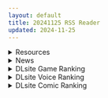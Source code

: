 ```yaml
---
layout: default
title: 20241125 RSS Reader
updated: 2024-11-25
---
```


<details class='content-parent'>
<summary>
Resources
</summary>
<details class='content-child'>
<summary>
<span class='rss-title'> [SLG/官中][241121][Reborn Entertainment]动态爱与生活:幸运老师/Love n Life Lucky TeacherV3.2.1 全DLC[pc][4.17G][百度] </span> <a class='rss-link' href='https://gmgard.com/gm127696' target='_blank'>&nbsp;</a>
<div class='rss-published'> 🕛 20241124 15:46:22</div>
</summary>
<img src="https://acgyyg.ru/wp-content/uploads/2024/07/Compress_20240714_210426_6405.jpg" /><br /><p>游戏介绍：
69爱爱病毒大流行后，世界陷入了金融危机。
你原本是那须的航空专家，却因为经济不景气被炒了鱿鱼，只能离开大城市，跑到小镇里去当老师。
不过命运出现了意料之外的转折，黑暗中也有一丝光明，或许你的桃花&hellip;&hellip;才刚刚绽放？
做好小镇老师的工作，谱写自己的爱情故事。你将邂逅各式各样的美少女，并在交往中慢慢了解她们的故事。
准备好迎接一段难忘的叙事体验吧。</p>
</details>
<details class='content-child'>
<summary>
<span class='rss-title'> [RPG/官中][RJ439573][スキヤキング ]闪光圣姬马尾天星/聖光閃姫ポニーセレスV1.0[安卓joi+pc][1.23G][百度] </span> <a class='rss-link' href='https://gmgard.com/gm127694' target='_blank'>&nbsp;</a>
<div class='rss-published'> 🕛 20241124 15:41:48</div>
</summary>
<img src="https://acgyyg.ru/wp-content/uploads/2024/11/Compress_20241122_191020_0941.jpg" /><br /><p>这是由[スキヤキング]制作的一款魔法少女类RPG
游戏CG质量很高，H事件量大，无论是常服黑丝还是变身服都非常涩
在探索方面可谓是下了功夫，各种暗道暗门机关门，解谜并不是很生硬
根据你的选择，故事要么是纯爱，要么是被NTR，所以请选择你最喜欢的路线，看看结局如何。</p>
</details>
<details class='content-child'>
<summary>
<span class='rss-title'> [RPG/官中][RJ380098][栗pick]心灵·琉塔/マインド・リュダV1.36[安卓joi+pc][1.66G][百度] </span> <a class='rss-link' href='https://gmgard.com/gm127693' target='_blank'>&nbsp;</a>
<div class='rss-published'> 🕛 20241124 15:41:43</div>
</summary>
<img src="https://galgame.dev/assets/uploads/files/1731830506130-image-2024-11-17t135500.842.jpg" /><br /><p>&nbsp;&nbsp;&nbsp;&nbsp;&nbsp;&nbsp;
PS：手机可用1.20.023新版joiplay模拟器运行！
故事概要
练兵会。
这是由”经典结社琉塔”主办的目的在于选拔强者、人才的斗技大会。
为了拯救因冤罪被琉塔囚禁的丈夫尤伊亚，塞吉身为女性却决定身着战斗之衣，
化身为”黑之魔淑女”，瞒过周围人的眼睛，决意参加练兵会。
要在这个练兵会中作为战士名列前茅，有一个条件。
那</p>
</details>
<details class='content-child'>
<summary>
<span class='rss-title'> [无修正] [Luminous Art]大佬  原神 碧蓝航线 [37V/13.4G] [fanbox] </span> <a class='rss-link' href='https://gmgard.com/gm127695' target='_blank'>&nbsp;</a>
<div class='rss-published'> 🕛 20241124 14:44:43</div>
</summary>
<img src="https://static.gmgard.us/Images/upload/2083242156424534.jpg" /><br /><p>作品至24年9月</p>
</details>
<details class='content-child'>
<summary>
<span class='rss-title'> [RPG/AI汉化][しなちくかすてぃーら ][RJ269335]夏色泡影After(夏色のコワレモノAfter)V1.04[842M][安卓直装][百度] </span> <a class='rss-link' href='https://gmgard.com/gm127692' target='_blank'>&nbsp;</a>
<div class='rss-published'> 🕛 20241124 13:13:41</div>
</summary>
<img src="https://image.acg.lol/file/2024/10/03/RJ269335_img_smp1b9753d577c3d4c1b.webp" /><br /><p>这个夏天，你因为双亲外出的缘故被寄托在了青梅竹马榎本凉香的乡下家中。凉香是校女子篮球队的王牌，个性强势又自我，因此尽管你对她暗恋已久，却一直都鼓不起勇气开口告白。
祸不单行的是，在这僻静的乡间，美貌出众而又个性鲜明的凉香无异是一枚耀眼的明珠。虽然暑假给了你与她促进关系的好机会，但如果不快点行动的话，恐怕凉香就会被身边某个同样对她窥觊已久的男人给抢走……
游戏要素：
高自由度的日常RPG
现代日本乡</p>
</details>
<details class='content-child'>
<summary>
<span class='rss-title'> [R18资源相关][悬赏500棒棒糖]想找个业界毒瘤QB的原作漫画 </span> <a class='rss-link' href='https://gmgard.com/gm127691' target='_blank'>&nbsp;</a>
<div class='rss-published'> 🕛 20241124 13:13:41</div>
</summary>
<img src="https://static.gmgard.us/Images/upload/12774242008281120.jpg" /><br /><p>飞马QB又双叒叕拿到了好题材</p>
</details>
<details class='content-child'>
<summary>
<span class='rss-title'> [官方中文][暂无RJ号][NumericGazer]魔女的侵袭 Under the Witch Gothic Kuro's Room V0.3.2 </span> <a class='rss-link' href='https://gmgard.com/gm127686' target='_blank'>&nbsp;</a>
<div class='rss-published'> 🕛 20241124 12:14:26</div>
</summary>
<img src="https://static.gmgard.us/Images/upload/19713240602379492.jpg" /><br /><p>诈尸绅士，整点游戏。步兵</p>
</details>
<details class='content-child'>
<summary>
<span class='rss-title'> [探索SLG/AI汉化/像素/动态][RJ01159214][あせろら]被夺走的妹妹千佳(寝取られ妹千佳~る)V1.0[PC][548M][百度] </span> <a class='rss-link' href='https://gmgard.com/gm127689' target='_blank'>&nbsp;</a>
<div class='rss-published'> 🕛 20241124 12:12:14</div>
</summary>
<img src="https://acgyxj.cc/wp-content/uploads/2024/11/20241119224608908-p1oz50ebmfo1.jpg" /><br /><p>故事</p>
</details>
<details class='content-child'>
<summary>
<span class='rss-title'> [自购][RJ420798][オクトピグ]状態異常 =Abnormal Condition= ~弱体化/薬物中毒/恐怖/魅了編~v1.01 </span> <a class='rss-link' href='https://gmgard.com/gm127690' target='_blank'>&nbsp;</a>
<div class='rss-published'> 🕛 20241124 12:11:47</div>
</summary>
<img src="https://static.gmgard.us/Images/upload/30542242002053864.jpg" /><br /><p>一个关注了有点久的作品终于发售了，这个社团上一作不怎么样，但这次是全面进化了
有简单的剪刀石头布式的战斗，主要是对于标题&ldquo;状態異常&rdquo;的着重描写，不过和一般那种全身挂满各种debuff不一样，每一章只对应一种</p>
</details>
<details class='content-child'>
<summary>
<span class='rss-title'> [SLG/官中/动态][RJ01129494][ハーフトーンドット] 教训!?抚摸!?满员电车!!一之宫 美月编[/教訓!?撫摸!?滿員電車!!一之宮 美月編[安卓直装][424M][百度] </span> <a class='rss-link' href='https://gmgard.com/gm127688' target='_blank'>&nbsp;</a>
<div class='rss-published'> 🕛 20241124 09:04:45</div>
</summary>
<img src="https://img202.imagetwist.com/th/65997/9g2r6o0xrjyh.jpg" /><br /><p>★★★在電車以痴漢行為教訓傲慢女</p>
</details>

</details>
<details class='content-parent'>
<summary>
News
</summary>
<details class='content-child'>
<summary>
<span class='rss-title'> 這裡沒有芙莉蓮。Steam免費同人遊戲《Kota`s New Journey》獲壓倒性好評，有點福利的紳士擦邊搞笑作 </span> <a class='rss-link' href='https://www.4gamers.com.tw/news/detail/68603/if-frieren-was-the-hero-of-the-rpg-maker-game' target='_blank'>&nbsp;</a>
<div class='rss-published'> 🕛 20241124 22:32:44</div>
</summary>
<img src="https://img.4gamers.com.tw/news-image/f2e4047a-b5a3-47fc-9657-75d3e445f0e4.jpg"/>
海塔是你嗎wwww
</details>

</details>
<details class='content-parent'>
<summary>
DLsite Game Ranking
</summary>
<details class='content-child'>
<summary>
<span class='rss-title'> MazeCave~俺の感覚遮断触手ダンジョン! [東京乳業] </span> <a class='rss-link' href='https://www.dlsite.com/maniax/work/=/product_id/RJ01245835.html' target='_blank'>&nbsp;</a>
<div class='rss-published'> 🕛 20241125 13:14:52</div>
</summary>
<img src ="http://img.dlsite.jp/modpub/images2/work/doujin/RJ01246000/RJ01245835_img_main.jpg"/><br/>感覚遮断トラップでドジな冒険者の魔力を搾り取れ!俺の苗床ダンジョンを作ろう!
</details>
<details class='content-child'>
<summary>
<span class='rss-title'> ヤリステメスブターDLC1 メスブタ/ゲスブタ [にゅう工房] </span> <a class='rss-link' href='https://www.dlsite.com/maniax/work/=/product_id/RJ01129834.html' target='_blank'>&nbsp;</a>
<div class='rss-published'> 🕛 20241125 13:14:52</div>
</summary>
<img src ="http://img.dlsite.jp/modpub/images2/work/doujin/RJ01130000/RJ01129834_img_main.jpg"/><br/>ヤリステメスブターのDLC1が準備できました!ゲームの世界をもう少し拡げてお楽しみいただけます!このDLCを遊ぶためには、ヤリステメスブター本体の購入が必要です。
</details>
<details class='content-child'>
<summary>
<span class='rss-title'> 異世界樹の巫女～魔法のチカラでおさわりHやりたい放題～【Hシーン全解放DLC】 [たわわデリバリー] </span> <a class='rss-link' href='https://www.dlsite.com/maniax/work/=/product_id/RJ01289925.html' target='_blank'>&nbsp;</a>
<div class='rss-published'> 🕛 20241125 13:14:52</div>
</summary>
<img src ="http://img.dlsite.jp/modpub/images2/work/doujin/RJ01290000/RJ01289925_img_main.jpg"/><br/>「異世界樹の巫女～魔法のチカラでおさわりHやりたい放題～」のDLC追加データです。別途「異世界樹の巫女～魔法のチカラでおさわりHやりたい放題～」本編が必要になります。
</details>
<details class='content-child'>
<summary>
<span class='rss-title'> 優しい巨乳シスターお姉さんに逆レ○プされちゃった [A86GJ3] </span> <a class='rss-link' href='https://www.dlsite.com/maniax/work/=/product_id/RJ01285169.html' target='_blank'>&nbsp;</a>
<div class='rss-published'> 🕛 20241125 13:14:52</div>
</summary>
<img src ="http://img.dlsite.jp/modpub/images2/work/doujin/RJ01286000/RJ01285169_img_main.jpg"/><br/>おねショタ系の逆レ○プアニメゲーム、本作の特徴は下品な騎乗位生ハメセックスアニメ、いつでもどこでも生中出し
</details>
<details class='content-child'>
<summary>
<span class='rss-title'> ヤリステメスブター ボクだけの謎ルール!女トレーナーに勝つとエッチあたりまえ [にゅう工房] </span> <a class='rss-link' href='https://www.dlsite.com/maniax/work/=/product_id/RJ01082861.html' target='_blank'>&nbsp;</a>
<div class='rss-published'> 🕛 20241125 13:14:52</div>
</summary>
<img src ="http://img.dlsite.jp/modpub/images2/work/doujin/RJ01083000/RJ01082861_img_main.jpg"/><br/>勝てばエッチのモンスターバトルRPG!ヤリステメスブター!!
</details>

</details>
<details class='content-parent'>
<summary>
DLsite Voice Ranking
</summary>
<details class='content-child'>
<summary>
<span class='rss-title'> ❤️甘あねメイド❤️「お姉ちゃんが"あまあまちゅっちゅ"してあげる...❤️」 [桃色みんと] </span> <a class='rss-link' href='https://www.dlsite.com/maniax/work/=/product_id/RJ01261681.html' target='_blank'>&nbsp;</a>
<div class='rss-published'> 🕛 20241125 13:14:54</div>
</summary>
<img src ="http://img.dlsite.jp/modpub/images2/work/doujin/RJ01262000/RJ01261681_img_main.jpg"/><br/>お姉ちゃんメイドはボクくん(あなた)の事がだ～いすきっ♪ボクくんの為ならば、添い寝に耳舐めにオナサポだってしてあげますっ♪お手々やお口、そしておま◯こっ♪お姉ちゃんの身体ぜ～んぶを使って、喜んでご奉仕させていただきますっ♪「そう...だってお姉ちゃんは...ボクくん専属の..."お姉ちゃんメイド"なんだから...♪」
</details>
<details class='content-child'>
<summary>
<span class='rss-title'> 異世界娘のデリヘル嬢～当店人気No.1がご主人様の精液を空っぽになるまで搾り尽くします～ [ファウナス] </span> <a class='rss-link' href='https://www.dlsite.com/maniax/work/=/product_id/RJ393858.html' target='_blank'>&nbsp;</a>
<div class='rss-published'> 🕛 20241125 13:14:54</div>
</summary>
<img src ="http://img.dlsite.jp/modpub/images2/work/doujin/RJ394000/RJ393858_img_main.jpg"/><br/>在籍する女の子が全員、異世界からやってきた美少女だというデリヘル店。 どうやら彼女たちにとって、精液は魔力の源であるらしい
</details>
<details class='content-child'>
<summary>
<span class='rss-title'> 【KU100】触手漬けにされ肉欲地獄に堕とされる少女退魔師 [ファウナス] </span> <a class='rss-link' href='https://www.dlsite.com/maniax/work/=/product_id/RJ398603.html' target='_blank'>&nbsp;</a>
<div class='rss-published'> 🕛 20241125 13:14:54</div>
</summary>
<img src ="http://img.dlsite.jp/modpub/images2/work/doujin/RJ399000/RJ398603_img_main.jpg"/><br/>妖魔退治を生業とする退魔師の巫女。大きな任務が終わった直後、急遽洞窟の妖魔討伐を命じられる.......
</details>
<details class='content-child'>
<summary>
<span class='rss-title'> 【落難貴族】讓女僕鷺璐誠心誠意取悅您♪【中文音聲】 [Bedtime Story 被談聲聆] </span> <a class='rss-link' href='https://www.dlsite.com/maniax/work/=/product_id/RJ01288847.html' target='_blank'>&nbsp;</a>
<div class='rss-published'> 🕛 20241125 13:14:54</div>
</summary>
<img src ="http://img.dlsite.jp/modpub/images2/work/doujin/RJ01289000/RJ01288847_img_main.jpg"/><br/>為了不讓老爺干涉主人與依鵑的關係,梟琴提議主人與地位相符的對象結婚作為「擋箭牌」。沒想到沒過多久,梟琴竟真的為此找來了貴族家的獨生女──鷺璐。 為了償還家族債務,鷺璐需要大筆的金錢,而她為此向主人提出的條件竟是「請讓我當您的女僕」……?
</details>
<details class='content-child'>
<summary>
<span class='rss-title'> 憧れの男装麗人の真琴さんがボクの為に性処理執事♀として就任した日♪【お下品ご奉仕】 [桃色みんと] </span> <a class='rss-link' href='https://www.dlsite.com/maniax/work/=/product_id/RJ01242298.html' target='_blank'>&nbsp;</a>
<div class='rss-published'> 🕛 20241125 13:14:54</div>
</summary>
<img src ="http://img.dlsite.jp/modpub/images2/work/doujin/RJ01243000/RJ01242298_img_main.jpg"/><br/>『それではお坊っちゃま?♪ 教育係による"おチンポ教育"...始めちゃいましょう...?♪』あなた専属の男装執事の七城真琴♪ 中性的な顔立ちに執事らしくスラリとした長身で皆の憧れの麗人♪ 一方で、出るところがしっかりと出てるエロメス体型♪ あなたの性教育係としてのお下品性処理を通じて、本性が暴かれていき...?♪
</details>

</details>
<details class='content-parent'>
<summary>
DLsite Comic Ranking
</summary>
<details class='content-child'>
<summary>
<span class='rss-title'> ダウナー研究者お姉さんにお願いしてえっちなことしてもらう話。 [内臓研究所] </span> <a class='rss-link' href='https://www.dlsite.com/maniax/work/=/product_id/RJ01225571.html' target='_blank'>&nbsp;</a>
<div class='rss-published'> 🕛 20241125 13:14:57</div>
</summary>
<img src ="http://img.dlsite.jp/modpub/images2/work/doujin/RJ01226000/RJ01225571_img_main.jpg"/><br/>ダウナー研究者お姉さんとえっちなことをしよう
</details>
<details class='content-child'>
<summary>
<span class='rss-title'> 家が湿気過ぎて生えてきた幻覚誘発するキノコを誤食して発情したあとのあれやこれ [捕食少女] </span> <a class='rss-link' href='https://www.dlsite.com/maniax/work/=/product_id/RJ01114389.html' target='_blank'>&nbsp;</a>
<div class='rss-published'> 🕛 20241125 13:14:57</div>
</summary>
<img src ="http://img.dlsite.jp/modpub/images2/work/doujin/RJ01115000/RJ01114389_img_main.jpg"/><br/>これはごく普通すぎて普通でしかない一人の女子大学生の日常ストーリーです。 家の中が湿気てキノコが生えることになり、好奇心からそのキノコを誤って摂取した結果、幻覚を体験します。本文は52ページ。特典のおまけ2枚付きです。
</details>
<details class='content-child'>
<summary>
<span class='rss-title'> 女子校の性欲処理係として編入した男子生徒による記録 [あのんの大洪水伝説] </span> <a class='rss-link' href='https://www.dlsite.com/maniax/work/=/product_id/RJ439801.html' target='_blank'>&nbsp;</a>
<div class='rss-published'> 🕛 20241125 13:14:57</div>
</summary>
<img src ="http://img.dlsite.jp/modpub/images2/work/doujin/RJ440000/RJ439801_img_main.jpg"/><br/>これは女子校でただ一人の男子である『性欲処理係』のあなたと 欲求不満なドスケベ女子達との濃厚変態プレイの記録である──… 女子校に編入させられたあなたを待っていたのは、思春期でムラムラが止まらない女の子たちとの淫らな日々!?溜まりに溜まった性欲とこじれまくった性癖を解放すべく、 あの手この手であなたに変態プレイを求めてくる彼女達… ド淫乱なニオイフェチ女子に囲まれた、スケベ過ぎる学園性活!
</details>
<details class='content-child'>
<summary>
<span class='rss-title'> お隣さんは闇組織に肉体改造された元正義戦隊メンバーでした4 [F.W.ZHolic] </span> <a class='rss-link' href='https://www.dlsite.com/maniax/work/=/product_id/RJ01255216.html' target='_blank'>&nbsp;</a>
<div class='rss-published'> 🕛 20241125 13:14:57</div>
</summary>
<img src ="http://img.dlsite.jp/modpub/images2/work/doujin/RJ01256000/RJ01255216_img_main.jpg"/><br/>アパートに戻った後、元同僚さんはまずお隣さんの浴室を借りた。しかし、隣の浴室からお隣さんのエロい声が聞こえてきて、彼女は動揺し、かつて改造された体も落ち着きを失い始めた...
</details>
<details class='content-child'>
<summary>
<span class='rss-title'> 女畜加工プラント 捕らわれたヒーロー・ツインバード加工記録 前編 [超健康屋] </span> <a class='rss-link' href='https://www.dlsite.com/maniax/work/=/product_id/RJ01222062.html' target='_blank'>&nbsp;</a>
<div class='rss-published'> 🕛 20241125 13:14:57</div>
</summary>
<img src ="http://img.dlsite.jp/modpub/images2/work/doujin/RJ01223000/RJ01222062_img_main.jpg"/><br/>様々な女性を捕らえクライアントに都合の良い女畜へと加工する女畜加工プラント。 今回捕らえられた超常の力を持つスーパーヒロイン、ニカとラキは非人道的かつ尊厳を踏みにじる残酷な加工を受け続ける事となる……
</details>

</details>
